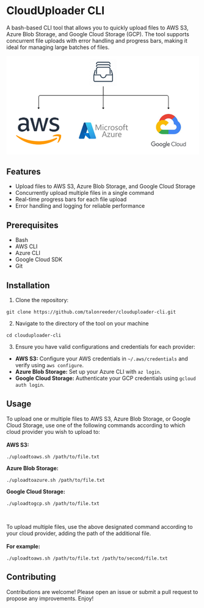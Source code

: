# CloudUploader CLI
A bash-based CLI tool that allows you to quickly upload files to AWS S3, Azure Blob Storage, and Google Cloud Storage (GCP). The tool supports concurrent file uploads with error handling and progress bars, making it ideal for managing large batches of files.

![Diagram of CloudUploader CLI](https://github.com/talonreeder/clouduploader-cli/blob/main/clouduploader-diagram.PNG)

## Features
* Upload files to AWS S3, Azure Blob Storage, and Google Cloud Storage <br/>
* Concurrently upload multiple files in a single command <br/>
* Real-time progress bars for each file upload <br/>
* Error handling and logging for reliable performance <br/>

## Prerequisites
* Bash <br/>
* AWS CLI <br/>
* Azure CLI <br/>
* Google Cloud SDK <br/>
* Git

## Installation
1. Clone the repository: <br/>
```
git clone https://github.com/talonreeder/clouduploader-cli.git
```
2. Navigate to the directory of the tool on your machine
```
cd clouduploader-cli
```
3. Ensure you have valid configurations and credentials for each provider: <br/>
* **AWS S3:** Configure your AWS credentials in `~/.aws/credentials` and verify using `aws configure`.
* **Azure Blob Storage:** Set up your Azure CLI with `az login`.
* **Google Cloud Storage:** Authenticate your GCP credentials using `gcloud auth login`.

## Usage
To upload one or multiple files to AWS S3, Azure Blob Storage, or Google Cloud Storage, use one of the following commands according to which cloud provider you wish to upload to: <br/><br/>
**AWS S3:**
```
./uploadtoaws.sh /path/to/file.txt
```
**Azure Blob Storage:**
```
./uploadtoazure.sh /path/to/file.txt
```
**Google Cloud Storage:**
```
./uploadtogcp.sh /path/to/file.txt
```
<br/>

To upload multiple files, use the above designated command according to your cloud provider, adding the path of the additional file. <br/><br/>
**For example:**
```
./uploadtoaws.sh /path/to/file.txt /path/to/second/file.txt
```

## Contributing
Contributions are welcome! Please open an issue or submit a pull request to propose any improvements. Enjoy!
